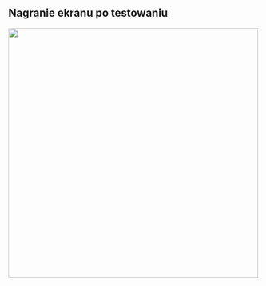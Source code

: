 ## Nagranie ekranu po testowaniu

<img src= https://github.com/ge0rgii/ujandroid2324/assets/54500394/4cd90695-8124-45cb-be66-ea8a8230d17b height="500">


